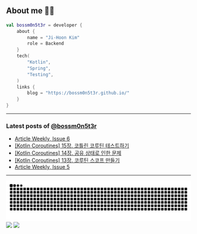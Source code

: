 ## About me 🧑‍💻

```kotlin
val bossm0n5t3r = developer {
    about {
        name = "Ji-Hoon Kim"
        role = Backend
    }
    tech(
        "Kotlin",
        "Spring",
        "Testing",
    )
    links {
        blog = "https://bossm0n5t3r.github.io/"
    }
}
```

---

### Latest posts of [@bossm0n5t3r](https://github.com/bossm0n5t3r)

<!-- BLOG-POST-LIST:START -->
- [Article Weekly, Issue 6](https://bossm0n5t3r.github.io/posts/article-weekly-6/)
- [[Kotlin Coroutines] 15장. 코틀린 코루틴 테스트하기](https://bossm0n5t3r.github.io/books/kotlin-coroutines-chapter15/)
- [[Kotlin Coroutines] 14장. 공유 상태로 인한 문제](https://bossm0n5t3r.github.io/books/kotlin-coroutines-chapter14/)
- [[Kotlin Coroutines] 13장. 코루틴 스코프 만들기](https://bossm0n5t3r.github.io/books/kotlin-coroutines-chapter13/)
- [Article Weekly, Issue 5](https://bossm0n5t3r.github.io/posts/article-weekly-5/)
<!-- BLOG-POST-LIST:END -->

---

![](https://raw.githubusercontent.com/bossm0n5t3r/bossm0n5t3r/output/github-snake.svg)
![](https://streak-stats.demolab.com?user=bossm0n5t3r)
![](https://projecteuler.net/profile/bossm0n5t3r.png)
